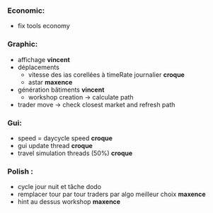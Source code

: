 ### Economic:
- fix tools economy

### Graphic:
- affichage **vincent**
- déplacements
    - vitesse des ias corellées à timeRate journalier **croque**
    - astar **maxence**
- génération bâtiments **vincent**
    - workshop creation -> calculate path
- trader move -> check closest market and refresh path

### Gui:
- speed = daycycle speed **croque**
- gui update thread **croque**
- travel simulation threads (50%) **croque**


### Polish :
- cycle jour nuit et tâche dodo
- remplacer tour par tour traders par algo meilleur choix **maxence**
- hint au dessus workshop **maxence**
